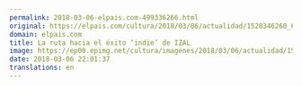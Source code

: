 ```yaml
---
permalink: 2018-03-06-elpais.com-499336266.html
original: https://elpais.com/cultura/2018/03/06/actualidad/1520346260_649230.html#?ref=rss&format=simple&link=link
domain: elpais.com
title: La ruta hacia el éxito ‘indie’ de IZAL
image: https://ep00.epimg.net/cultura/imagenes/2018/03/06/actualidad/1520346260_649230_1520346686_rrss_normal.jpg
date: 2018-03-06 22:01:37
translations: en
---
```


